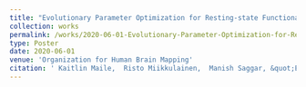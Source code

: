```yaml
---
title: "Evolutionary Parameter Optimization for Resting-state Functional Connectivity Model"
collection: works
permalink: /works/2020-06-01-Evolutionary-Parameter-Optimization-for-Resting-state-Functional-Connectivity-Model
type: Poster
date: 2020-06-01
venue: 'Organization for Human Brain Mapping'
citation: ' Kaitlin Maile,  Risto Miikkulainen,  Manish Saggar, &quot;Evolutionary Parameter Optimization for Resting-state Functional Connectivity Model.&quot; Organization for Human Brain Mapping, 2020.'
---
```


